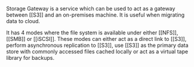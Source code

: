 Storage Gateway is a service which can be used to act as a gateway between [[S3]] and an on-premises machine. It is useful when migrating data to cloud.

It has 4 modes where the file system is available under either [[NFS]], [[SMB]] or [[iSCSI]].
These modes can either act as a direct link to [[S3]], perform asynchronous replication to [[S3]], use [[S3]] as the primary data store with commonly accessed files cached locally or act as a virtual tape library for backups.